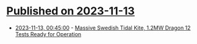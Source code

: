 # [Published on 2023-11-13](index.md)

* [2023-11-13, 00:45:00](https://soylentnews.org/article.pl?sid=23/11/12/047224&from=rss) - [Massive Swedish Tidal Kite, 1.2MW Dragon 12 Tests Ready for Operation](https://soylentnews.org/article.pl?sid=23/11/12/047224&from=rss)
